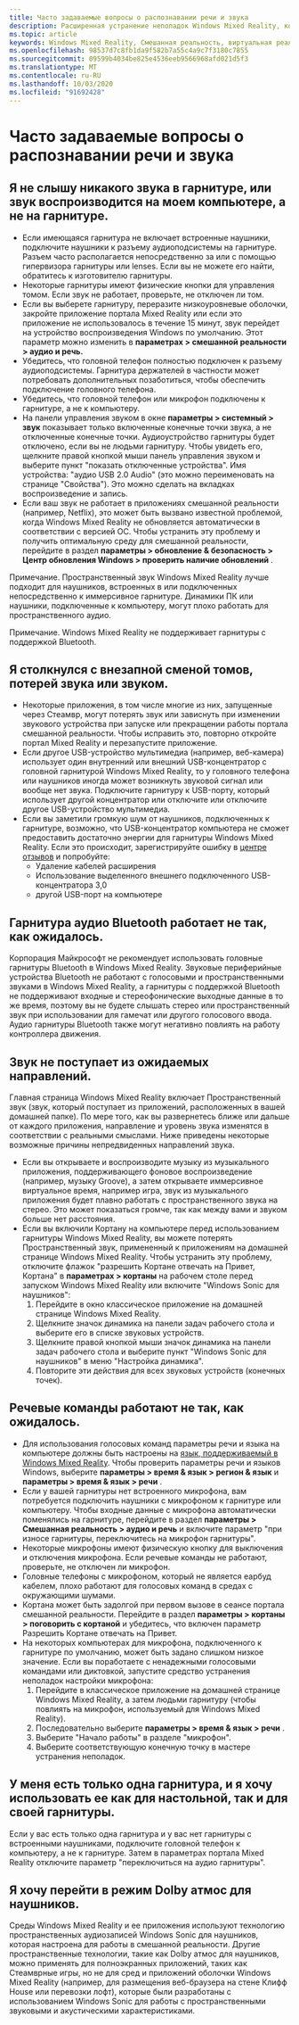 ```yaml
---
title: Часто задаваемые вопросы о распознавании речи и звука
description: Расширенная устранение неполадок Windows Mixed Reality, которая выходит за рамки стандартной документации по поддержке пользователей.
ms.topic: article
keywords: Windows Mixed Reality, Смешанная реальность, виртуальная реальность, VR, MR, устранение неполадок, ошибки, Справка, поддержка, проблемы со звуком, речевые проблемы
ms.openlocfilehash: 98537d7c8fb1da9f582b7a55c4a9c7f3180c7855
ms.sourcegitcommit: 09599b4034be825e4536eeb9566968afd021d5f3
ms.translationtype: MT
ms.contentlocale: ru-RU
ms.lasthandoff: 10/03/2020
ms.locfileid: "91692428"
---
```

# <a name="speech-and-audio-faqs"></a>Часто задаваемые вопросы о распознавании речи и звука

## <a name="i-cant-hear-any-sound-in-my-headset-or-sound-is-playing-through-my-computer-instead-of-my-headset"></a>Я не слышу никакого звука в гарнитуре, или звук воспроизводится на моем компьютере, а не на гарнитуре.

* Если имеющаяся гарнитура не включает встроенные наушники, подключите наушники к разъему аудиоподсистемы на гарнитуре. Разъем часто располагается непосредственно за или с помощью гипервизора гарнитуры или lenses. Если вы не можете его найти, обратитесь к изготовителю гарнитуры.
* Некоторые гарнитуры имеют физические кнопки для управления томом. Если звук не работает, проверьте, не отключен ли том.
* Если вы выберете гарнитуру, переразите низкоуровневые оболочки, закройте приложение портала Mixed Reality или если это приложение не использовалось в течение 15 минут, звук перейдет на устройство воспроизведения Windows по умолчанию. Этот параметр можно изменить в **параметрах > смешанной реальности > аудио и речь.**
* Убедитесь, что головной телефон полностью подключен к разъему аудиоподсистемы. Гарнитура держателей в частности может потребовать дополнительных позаботиться, чтобы обеспечить подключение головного телефона.
* Убедитесь, что головной телефон или микрофон подключены к гарнитуре, а не к компьютеру.
* На панели управления звуком в окне **параметры > системный > звук** показывает только включенные конечные точки звука, а не отключенные конечные точки. Аудиоустройство гарнитуры будет отключено, если вы не людьми гарнитуру. Чтобы увидеть его, щелкните правой кнопкой мыши панель управления звуком и выберите пункт "показать отключенные устройства". Имя устройства: "аудио USB 2.0 Audio" (это можно переименовать на странице "Свойства"). Это можно сделать на вкладках воспроизведение и запись.
* Если ваш звук не работает в приложениях смешанной реальности (например, Netflix), это может быть вызвано известной проблемой, когда Windows Mixed Reality не обновляется автоматически в соответствии с версией ОС. Чтобы устранить эту проблему и получить оптимальную среду для смешанной реальности, перейдите в раздел **параметры > обновление & безопасность > Центр обновления Windows > проверить наличие обновлений** .

Примечание. Пространственный звук Windows Mixed Reality лучше подходит для наушников, встроенных в или подключенных непосредственно к иммерсивное гарнитуре. Динамики ПК или наушники, подключенные к компьютеру, могут плохо работать для пространственного аудио.

Примечание. Windows Mixed Reality не поддерживает гарнитуры с поддержкой Bluetooth.

## <a name="im-experiencing-sudden-volume-changes-lost-audio-or-buzzing"></a>Я столкнулся с внезапной сменой томов, потерей звука или звуком.

* Некоторые приложения, в том числе многие из них, запущенные через Стеамвр, могут потерять звук или зависнуть при изменении звукового устройства при запуске или прекращении работы портала смешанной реальности. Чтобы исправить это, повторно откройте портал Mixed Reality и перезапустите приложение.
* Если другое USB-устройство мультимедиа (например, веб-камера) использует один внутренний или внешний USB-концентратор с головной гарнитурой Windows Mixed Reality, то у головного телефона или наушников иногда может возникнуть звуковой сигнал или вообще нет звука. Подключите гарнитуру к USB-порту, который использует другой концентратор или отключите или отключите другое USB-устройство мультимедиа.
* Если вы заметили громкую шум от наушников, подключенных к гарнитуре, возможно, что USB-концентратор компьютера не сможет предоставить достаточно энергии для гарнитуры Windows Mixed Reality. Если это происходит, зарегистрируйте ошибку в [центре отзывов](https://docs.microsoft.com/hololens/hololens-feedback) и попробуйте:
    * Удаление кабелей расширения
    * Использование выделенного внешнего подключенного USB-концентратора 3,0
    * другой USB-порт на компьютере

## <a name="my-bluetooth-audio-headset-isnt-working-as-expected"></a>Гарнитура аудио Bluetooth работает не так, как ожидалось.

Корпорация Майкрософт не рекомендует использовать головные гарнитуры Bluetooth в Windows Mixed Reality. Звуковые периферийные устройства Bluetooth не работают с голосовыми и пространственными звуками в Windows Mixed Reality, а гарнитуры с поддержкой Bluetooth не поддерживают входные и стереофонические выходные данные в то же время, поэтому вы не будете слышать стерео или пространственный звук при использовании для гамечат или другого голосового ввода. Аудио гарнитуры Bluetooth также могут негативно повлиять на работу контроллера движения. 

## <a name="sound-isnt-coming-from-expected-directions"></a>Звук не поступает из ожидаемых направлений.

Главная страница Windows Mixed Reality включает Пространственный звук (звук, который поступает из приложений, расположенных в вашей домашней папке). По мере того, как вы развернетесь ближе или дальше от каждого приложения, направление и уровень звука изменятся в соответствии с реальными смыслами. Ниже приведены некоторые возможные причины непредвиденных направлений звука.

* Если вы открываете и воспроизводите музыку из музыкального приложения, поддерживающего фоновое воспроизведение (например, музыку Groove), а затем открываете иммерсивное виртуальное время, например игра, звук из музыкального приложения будет плавно работать с пространственного звука на стерео. Это может показаться громче, так как между вами и звуком больше нет расстояния. 
* Если вы включили Кортану на компьютере перед использованием гарнитуры Windows Mixed Reality, вы можете потерять Пространственный звук, примененный к приложениям на домашней странице Windows Mixed Reality. Чтобы устранить эту проблему, отключите флажок "разрешить Кортане отвечать на Привет, Кортана" в **параметрах > кортаны** на рабочем столе перед запуском Windows Mixed Reality или включите "Windows Sonic для наушников":
    1. Перейдите в окно классическое приложение на домашней странице Windows Mixed Reality.
    2. Щелкните значок динамика на панели задач рабочего стола и выберите его в списке звуковых устройств.
    3. Щелкните правой кнопкой мыши значок динамика на панели задач рабочего стола и выберите пункт "Windows Sonic для наушников" в меню "Настройка динамика".
    4. Повторите эти действия для всех звуковых устройств (конечных точек).

## <a name="speech-commands-are-not-working-as-expected"></a>Речевые команды работают не так, как ожидалось.

* Для использования голосовых команд параметры речи и языка на компьютере должны быть настроены на [язык, поддерживаемый в Windows Mixed Reality](https://support.microsoft.com/en-us/help/4039262/windows-10-mixed-reality-setup-faq#Languages). Чтобы проверить параметры речи и языков Windows, выберите **параметры > время & язык > регион & язык** и **параметры > время & язык > речи** .
* Если у вашей гарнитуры нет встроенного микрофона, вам потребуется подключить наушники с микрофоном к гарнитуре или компьютеру. Чтобы входные данные с микрофона автоматически поменялись на гарнитуре, перейдите в раздел **параметры > Смешанная реальность > аудио и речь** и включите параметр "при износе гарнитуры, переключитесь на микрофон гарнитуры".
* Некоторые микрофоны имеют физическую кнопку для выключения и отключения микрофона. Если речевые команды не работают, проверьте, не отключен ли микрофон.
* Головные телефоны с микрофоном, который не является еарбуд кабелем, плохо работают для голосовых команд в средах с окружающими шумами.
* Кортана может быть задолгой при первом вызове в сеансе портала смешанной реальности. Перейдите в раздел **параметры > кортаны > поговорить с кортаной** и убедитесь, что включен параметр Разрешить Кортане отвечать на Привет.
* На некоторых компьютерах для микрофона, подключенного к гарнитуре по умолчанию, может быть задано слишком низкое значение. Если вы поработаете с ненадежными голосовыми командами или диктовкой, запустите средство устранения неполадок настройки микрофона:
    1. Перейдите в классическое приложение на домашней странице Windows Mixed Reality, а затем людьми гарнитуру (чтобы повлиять на микрофон, используемый для Windows Mixed Reality).
    2. Последовательно выберите **параметры > время & язык > речи** .
    3. Выберите "Начало работы" в разделе "микрофон". 
    4. Выберите соответствующую конечную точку в мастере устранения неполадок.

## <a name="i-only-have-one-audio-headset-and-i-want-to-use-it-for-both-desktop-and-my-headset"></a>У меня есть только одна гарнитура, и я хочу использовать ее как для настольной, так и для своей гарнитуры.

Если у вас есть только одна гарнитура и у вас нет гарнитуры с встроенными наушниками, подключите головной телефон к компьютеру, а не к гарнитуре. Затем в параметрах портала Mixed Reality отключите параметр "переключиться на аудио гарнитуры".

## <a name="i-want-to-switch-to-dolby-atmos-for-headphones"></a>Я хочу перейти в режим Dolby атмос для наушников.

Среды Windows Mixed Reality и ее приложения используют технологию пространственных аудиозаписей Windows Sonic для наушников, которая настроена для работы в смешанной реальности. Другие пространственные технологии, такие как Dolby атмос для наушников, можно применять для полноэкранных приложений, таких как Стеамврные игры, но не для сред и приложений оболочки Windows Mixed Reality (например, для размещения веб-браузера на стене Клифф House или перевозки лофт), которые были разработаны с использованием Windows Sonic для работы с пространственными звуковыми и акустическими характеристиками.
